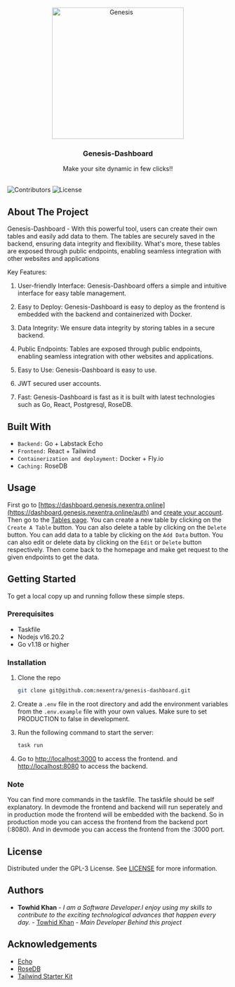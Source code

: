 <br/>
<p align="center">
  <a href="https://github.com/nexentra/genesis-dashboard">
    <img src="https://imageupload.io/ib/GdQnN0T1ZYR8pmO_1694071655.png" alt="Genesis" width="300" height="300">
  </a>

  <h3 align="center">Genesis-Dashboard</h3>

  <p align="center">
    Make your site dynamic in few clicks!!
    <br/>
    <br/>
  </p>
</p>

![Contributors](https://img.shields.io/github/contributors/nexentra/genesis-dashboard?color=dark-green) ![License](https://img.shields.io/github/license/nexentra/genesis-dashboard) 

## About The Project

Genesis-Dashboard - With this powerful tool, users can create their own tables and easily add data to them. The tables are securely saved in the backend, ensuring data integrity and flexibility. What's more, these tables are exposed through public endpoints, enabling seamless integration with other websites and applications

Key Features:

1) User-friendly Interface: Genesis-Dashboard offers a simple and intuitive interface for easy table management.

2) Easy to Deploy: Genesis-Dashboard is easy to deploy as the frontend is embedded with the backend and containerized with Docker.
    
3) Data Integrity: We ensure data integrity by storing tables in a secure backend.
    
4) Public Endpoints: Tables are exposed through public endpoints, enabling seamless integration with other websites and applications.
    
5) Easy to Use: Genesis-Dashboard is easy to use.

6) JWT secured user accounts.

7) Fast: Genesis-Dashboard is fast as it is built with latest technologies such as Go, React, Postgresql, RoseDB.

## Built With

* `Backend:` Go + Labstack Echo
* `Frontend:` React + Tailwind
* `Containerization and deployment:` Docker + Fly.io
* `Caching:` RoseDB

## Usage

First go to [https://dashboard.genesis.nexentra.online](https://dashboard.genesis.nexentra.online/auth) and [create your account](https://dashboard.genesis.nexentra.online/auth/login). Then go to the [Tables page](https://dashboard.genesis.nexentra.online/admin/tables). You can create a new table by clicking on the `Create A Table` button. You can also delete a table by clicking on the `Delete` button. You can add data to a table by clicking on the `Add Data` button. You can also edit or delete data by clicking on the `Edit` or `Delete` button respectively. Then come back to the homepage and make get request to the given endpoints to get the data.

## Getting Started

To get a local copy up and running follow these simple steps.

### Prerequisites

* Taskfile
* Nodejs v16.20.2
* Go v1.18 or higher

### Installation

1. Clone the repo
   ```sh
   git clone git@github.com:nexentra/genesis-dashboard.git
    ```
2. Create a `.env` file in the root directory and add the environment variables from the `.env.example` file with your own values. Make sure to set PRODUCTION to false in development.

3. Run the following command to start the server:
    ```sh
    task run
    ```
4. Go to [http://localhost:3000](http://localhost:3000) to access the frontend. and [http://localhost:8080](http://localhost:8080) to access the backend.

### Note

You can find more commands in the taskfile. The taskfile should be self explanatory. In devmode the frontend and backend will run seperately and in production mode the frontend will be embedded with the backend. So in production mode you can access the frontend from the backend port (:8080). And in devmode you can access the frontend from the :3000 port.

## License

Distributed under the GPL-3 License. See [LICENSE](https://github.com/nexentra/genesis-dashboard/blob/main/LICENSE.md) for more information.

## Authors

* **Towhid Khan** - *I am a Software Developer.I enjoy using my skills to contribute to the exciting technological advances that happen every day.* - [Towhid Khan](https://github.com/KnockOutEZ) - *Main Developer Behind this project*

## Acknowledgements

* [Echo](https://github.com/labstack/echo)
* [RoseDB](https://github.com/rosedblabs/rosedb)
* [Tailwind Starter Kit](https://github.com/creativetimofficial/tailwind-starter-kit)
